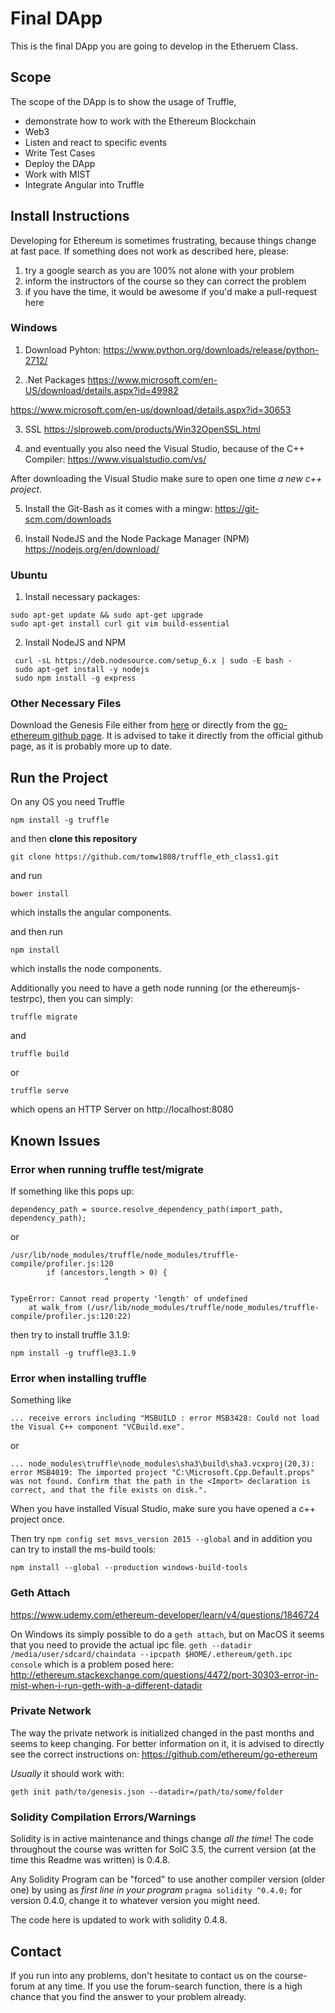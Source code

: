 # Final DApp
This is the final DApp you are going to develop in the Etheruem Class.

## Scope
The scope of the DApp is to show the usage of Truffle, 

* demonstrate how to work with the Ethereum Blockchain 
* Web3 
* Listen and react to specific events
* Write Test Cases
* Deploy the DApp
* Work with MIST
* Integrate Angular into Truffle

## Install Instructions

Developing for Ethereum is sometimes frustrating, because things change at fast pace. If something does not work as described here, please:

1. try a google search as you are 100% not alone with your problem
2. inform the instructors of the course so they can correct the problem
3. if you have the time, it would be awesome if you'd make a pull-request here

### Windows

1. Download Pyhton:
 https://www.python.org/downloads/release/python-2712/

2. .Net Packages
 https://www.microsoft.com/en-US/download/details.aspx?id=49982

 https://www.microsoft.com/en-us/download/details.aspx?id=30653

3. SSL
 https://slproweb.com/products/Win32OpenSSL.html

4. and eventually you also need the Visual Studio, because of the C++ Compiler:
 https://www.visualstudio.com/vs/

 After downloading the Visual Studio make sure to open one time _a new c++ project_.

5. Install the Git-Bash as it comes with a mingw:
 https://git-scm.com/downloads

6. Install NodeJS and the Node Package Manager (NPM)
 https://nodejs.org/en/download/


### Ubuntu

1. Install necessary packages:
```
sudo apt-get update && sudo apt-get upgrade
sudo apt-get install curl git vim build-essential
```

2. Install NodeJS and NPM
```
 curl -sL https://deb.nodesource.com/setup_6.x | sudo -E bash -
 sudo apt-get install -y nodejs
 sudo npm install -g express
```


### Other Necessary Files

Download the Genesis File either from [here](genesis.json) or directly from the [go-ethereum github page](https://github.com/ethereum/go-ethereum#operating-a-private-network). It is advised to take it directly from the official github page, as it is probably more up to date.

## Run the Project

On any OS you need Truffle

```
npm install -g truffle
```

and then **clone this repository**
```
git clone https://github.com/tomw1808/truffle_eth_class1.git
```
and run

```
bower install
```

which installs the angular components.

and then run

```
npm install
```

which installs the node components.

Additionally you need to have a geth node running (or the ethereumjs-testrpc), then you can simply:

```
truffle migrate
```

and

```
truffle build
```

or

```
truffle serve
```

which opens an HTTP Server on http://localhost:8080

## Known Issues

### Error when running truffle test/migrate

If something like this pops up:
```
dependency_path = source.resolve_dependency_path(import_path, dependency_path);
```

or

```
/usr/lib/node_modules/truffle/node_modules/truffle-compile/profiler.js:120
        if (ancestors.length > 0) {
                     ^

TypeError: Cannot read property 'length' of undefined
    at walk_from (/usr/lib/node_modules/truffle/node_modules/truffle-compile/profiler.js:120:22)

```

then try to install truffle 3.1.9:

```
npm install -g truffle@3.1.9
```

### Error when installing truffle

Something like

 `... receive errors including "MSBUILD : error MSB3428: Could not load the Visual C++ component "VCBuild.exe".`

or

`... node_modules\truffle\node_modules\sha3\build\sha3.vcxproj(20,3): error MSB4019: The imported project "C:\Microsoft.Cpp.Default.props" was not found. Confirm that the path in the <Import> declaration is correct, and that the file exists on disk.".  `

When you have installed Visual Studio, make sure you have opened a c++ project once.

Then try `npm config set msvs_version 2015 --global` and in addition you can try to install the ms-build tools:
```
npm install --global --production windows-build-tools
```

### Geth Attach

https://www.udemy.com/ethereum-developer/learn/v4/questions/1846724

On Windows its simply possible to do a `geth attach`, but on MacOS it seems that you need to provide the actual ipc file. `geth --datadir /media/user/sdcard/chaindata --ipcpath $HOME/.ethereum/geth.ipc console` which is a problem posed here: http://ethereum.stackexchange.com/questions/4472/port-30303-error-in-mist-when-i-run-geth-with-a-different-datadir


### Private Network
The way the private network is initialized changed in the past months and seems to keep changing. For better information on it, it is advised to directly see the correct instructions on:
https://github.com/ethereum/go-ethereum

_Usually_ it should work with:
```
geth init path/to/genesis.json --datadir=/path/to/some/folder
```


### Solidity Compilation Errors/Warnings
Solidity is in active maintenance and things change _all the time_! The code throughout the course was written for SolC 3.5, the current version (at the time this Readme was written) is 0.4.8.

Any Solidity Program can be "forced" to use another compiler version (older one) by using as _first line in your program_
`pragma solidity ^0.4.0;` for version 0.4.0, change it to whatever version you might need.

The code here is updated to work with solidity 0.4.8.


## Contact
If you run into any problems, don't hesitate to contact us on the course-forum at any time. If you use the forum-search function, there is a high chance that you find the answer to your problem already.
